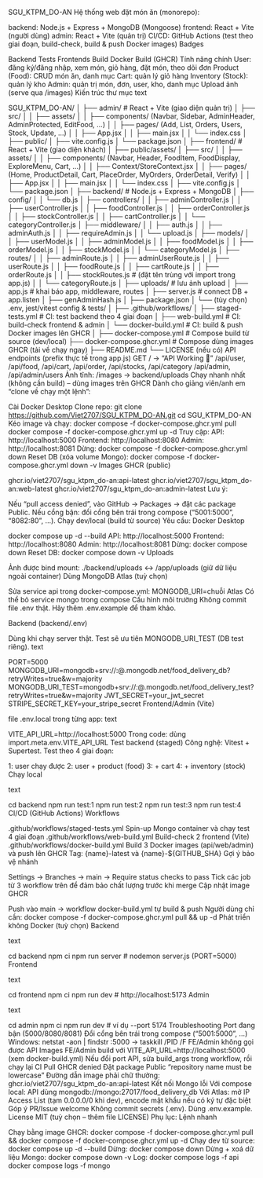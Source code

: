 SGU_KTPM_DO-AN
Hệ thống web đặt món ăn (monorepo):

backend: Node.js + Express + MongoDB (Mongoose)
frontend: React + Vite (người dùng)
admin: React + Vite (quản trị)
CI/CD: GitHub Actions (test theo giai đoạn, build-check, build & push Docker images)
Badges

Backend Tests
Frontends Build
Docker Build (GHCR)
Tính năng chính
User: đăng ký/đăng nhập, xem món, giỏ hàng, đặt món, theo dõi đơn
Product (Food): CRUD món ăn, danh mục
Cart: quản lý giỏ hàng
Inventory (Stock): quản lý kho
Admin: quản trị món, đơn, user, kho, danh mục
Upload ảnh (serve qua /images)
Kiến trúc thư mục
text

SGU_KTPM_DO-AN/
│
├── admin/                 # React + Vite (giao diện quản trị)
│   ├── src/
│   │   ├── assets/
│   │   ├── components/ (Navbar, Sidebar, AdminHeader, AdminProtected, EditFood, ...)
│   │   ├── pages/ (Add, List, Orders, Users, Stock, Update, ...)
│   │   ├── App.jsx
│   │   ├── main.jsx
│   │   └── index.css
│   ├── public/
│   ├── vite.config.js
│   └── package.json
│
├── frontend/              # React + Vite (giao diện khách)
│   ├── public/assets/
│   ├── src/
│   │   ├── assets/
│   │   ├── components/ (Navbar, Header, FoodItem, FoodDisplay, ExploreMenu, Cart, ...)
│   │   ├── Context/StoreContext.jsx
│   │   ├── pages/ (Home, ProductDetail, Cart, PlaceOrder, MyOrders, OrderDetail, Verify)
│   │   ├── App.jsx
│   │   ├── main.jsx
│   │   └── index.css
│   ├── vite.config.js
│   └── package.json
│
├── backend/               # Node.js + Express + MongoDB
│   ├── config/
│   │   └── db.js
│   ├── controllers/
│   │   ├── adminController.js
│   │   ├── userController.js
│   │   ├── foodController.js
│   │   ├── orderController.js
│   │   ├── stockController.js
│   │   ├── cartController.js
│   │   └── categoryController.js
│   ├── middleware/
│   │   ├── auth.js
│   │   ├── adminAuth.js
│   │   ├── requireAdmin.js
│   │   └── upload.js
│   ├── models/
│   │   ├── userModel.js
│   │   ├── adminModel.js
│   │   ├── foodModel.js
│   │   ├── orderModel.js
│   │   ├── stockModel.js
│   │   └── categoryModel.js
│   ├── routes/
│   │   ├── adminRoute.js
│   │   ├── adminUserRoute.js
│   │   ├── userRoute.js
│   │   ├── foodRoute.js
│   │   ├── cartRoute.js
│   │   ├── orderRoute.js
│   │   ├── stockRoutes.js          # (đặt tên trùng với import trong app.js)
│   │   └── categoryRoute.js
│   ├── uploads/                    # lưu ảnh upload
│   ├── app.js                      # khai báo app, middleware, routes
│   ├── server.js                   # connect DB + app.listen
│   ├── genAdminHash.js
│   ├── package.json
│   └── (tùy chọn) .env, jest/vitest config & tests/
│
├── .github/workflows/
│   ├── staged-tests.yml            # CI: test backend theo 4 giai đoạn
│   ├── web-build.yml               # CI: build-check frontend & admin
│   └── docker-build.yml            # CI: build & push Docker images lên GHCR
│
├── docker-compose.yml              # Compose build từ source (dev/local)
├── docker-compose.ghcr.yml         # Compose dùng images GHCR (tải về chạy ngay)
├── README.md
└── LICENSE (nếu có)
API endpoints (prefix thực tế trong app.js)
GET / → “API Working 🌱”
/api/user, /api/food, /api/cart, /api/order, /api/stocks, /api/category
/api/admin, /api/admin/users
Ảnh tĩnh: /images → backend/uploads
Chạy nhanh nhất (không cần build) – dùng images trên GHCR
Dành cho giảng viên/anh em “clone về chạy một lệnh”:

Cài Docker Desktop
Clone repo:
git clone https://github.com/Viet2707/SGU_KTPM_DO-AN.git
cd SGU_KTPM_DO-AN
Kéo image và chạy:
docker compose -f docker-compose.ghcr.yml pull
docker compose -f docker-compose.ghcr.yml up -d
Truy cập:
API: http://localhost:5000
Frontend: http://localhost:8080
Admin: http://localhost:8081
Dừng:
docker compose -f docker-compose.ghcr.yml down
Reset DB (xóa volume Mongo):
docker compose -f docker-compose.ghcr.yml down -v
Images GHCR (public)

ghcr.io/viet2707/sgu_ktpm_do-an:api-latest
ghcr.io/viet2707/sgu_ktpm_do-an:web-latest
ghcr.io/viet2707/sgu_ktpm_do-an:admin-latest
Lưu ý:

Nếu “pull access denied”, vào GitHub → Packages → đặt các package Public.
Nếu cổng bận: đổi cổng bên trái trong compose (“5001:5000”, “8082:80”, …).
Chạy dev/local (build từ source)
Yêu cầu: Docker Desktop

docker compose up -d --build
API: http://localhost:5000
Frontend: http://localhost:8080
Admin: http://localhost:8081
Dừng: docker compose down
Reset DB: docker compose down -v
Uploads

Ảnh được bind mount: ./backend/uploads ↔ /app/uploads (giữ dữ liệu ngoài container)
Dùng MongoDB Atlas (tuỳ chọn)

Sửa service api trong docker-compose.yml: MONGODB_URI=chuỗi Atlas
Có thể bỏ service mongo trong compose
Cấu hình môi trường
Không commit file .env thật. Hãy thêm .env.example để tham khảo.

Backend (backend/.env)

Dùng khi chạy server thật. Test sẽ ưu tiên MONGODB_URI_TEST (DB test riêng).
text

PORT=5000
MONGODB_URI=mongodb+srv://<user>:<pass>@<cluster>.mongodb.net/food_delivery_db?retryWrites=true&w=majority
MONGODB_URI_TEST=mongodb+srv://<user>:<pass>@<cluster>.mongodb.net/food_delivery_test?retryWrites=true&w=majority
JWT_SECRET=your_jwt_secret
STRIPE_SECRET_KEY=your_stripe_secret
Frontend/Admin (Vite)

file .env.local trong từng app:
text

VITE_API_URL=http://localhost:5000
Trong code: dùng import.meta.env.VITE_API_URL
Test backend (staged)
Công nghệ: Vitest + Supertest. Test theo 4 giai đoạn:

1: user chạy được
2: user + product (food)
3: + cart
4: + inventory (stock)
Chạy local

text

cd backend
npm run test:1
npm run test:2
npm run test:3
npm run test:4
CI/CD (GitHub Actions)
Workflows

.github/workflows/staged-tests.yml
Spin-up Mongo container và chạy test 4 giai đoạn
.github/workflows/web-build.yml
Build-check 2 frontend (Vite)
.github/workflows/docker-build.yml
Build 3 Docker images (api/web/admin) và push lên GHCR
Tag: {name}-latest và {name}-${GITHUB_SHA}
Gợi ý bảo vệ nhánh

Settings → Branches → main → Require status checks to pass
Tick các job từ 3 workflow trên để đảm bảo chất lượng trước khi merge
Cập nhật image GHCR

Push vào main → workflow docker-build.yml tự build & push
Người dùng chỉ cần: docker compose -f docker-compose.ghcr.yml pull && up -d
Phát triển không Docker (tuỳ chọn)
Backend

text

cd backend
npm ci
npm run server     # nodemon server.js (PORT=5000)
Frontend

text

cd frontend
npm ci
npm run dev        # http://localhost:5173
Admin

text

cd admin
npm ci
npm run dev        # ví dụ --port 5174
Troubleshooting
Port đang bận (5000/8080/8081)
Đổi cổng bên trái trong compose (“5001:5000”, …)
Windows: netstat -aon | findstr :5000 → taskkill /PID <pid> /F
FE/Admin không gọi được API
Images FE/Admin build với VITE_API_URL=http://localhost:5000 (xem docker-build.yml)
Nếu đổi port API, sửa build_args trong workflow, rồi chạy lại CI
Pull GHCR denied
Đặt package Public
“repository name must be lowercase”
Đường dẫn image phải chữ thường: ghcr.io/viet2707/sgu_ktpm_do-an:api-latest
Kết nối Mongo lỗi
Với compose local: API dùng mongodb://mongo:27017/food_delivery_db
Với Atlas: mở IP Access List (tạm 0.0.0.0/0 khi dev), encode mật khẩu nếu có ký tự đặc biệt
Góp ý
PR/Issue welcome
Không commit secrets (.env). Dùng .env.example.
License
MIT (tuỳ chọn – thêm file LICENSE)
Phụ lục: Lệnh nhanh

Chạy bằng image GHCR:
docker compose -f docker-compose.ghcr.yml pull && docker compose -f docker-compose.ghcr.yml up -d
Chạy dev từ source:
docker compose up -d --build
Dừng:
docker compose down
Dừng + xoá dữ liệu Mongo:
docker compose down -v
Log:
docker compose logs -f api
docker compose logs -f mongo
